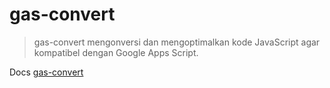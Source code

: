 # gas-convert

> gas-convert mengonversi dan mengoptimalkan kode JavaScript agar kompatibel dengan Google Apps Script.

Docs [gas-convert](https://salmantok.github.io/gas-convert)

